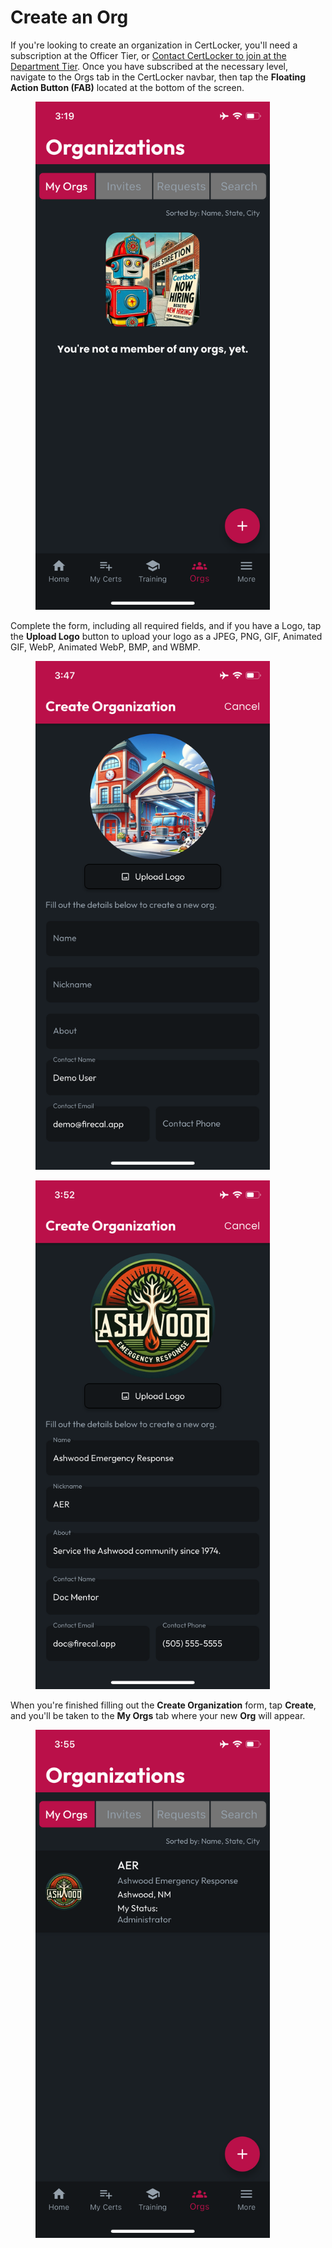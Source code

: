 # Create an Org

If you're looking to create an organization in CertLocker, you'll need a subscription at the Officer Tier, or [Contact CertLocker to join at the Department Tier](mailto:sales@firecal.app). Once you have subscribed at the necessary level, navigate to the Orgs tab in the CertLocker navbar, then tap the **Floating Action Button (FAB)** located at the bottom of the screen.

<figure><img src="../../.gitbook/assets/1.0.0-orgs-empty (1).PNG" alt="" width="375"><figcaption></figcaption></figure>

Complete the form, including all required fields, and if you have a Logo, tap the **Upload Logo** button to upload your logo as a JPEG, PNG, GIF, Animated GIF, WebP, Animated WebP, BMP, and WBMP.

<div><figure><img src="../../.gitbook/assets/1.0.0-orgs-create-blank.PNG" alt="" width="375"><figcaption></figcaption></figure> <figure><img src="../../.gitbook/assets/1.0.0-orgs-create-filled.PNG" alt="" width="375"><figcaption></figcaption></figure></div>

When you're finished filling out the **Create Organization** form, tap **Create**, and you'll be taken to the **My Orgs** tab where your new **Org** will appear.

<figure><img src="../../.gitbook/assets/1.0.0-orgs-created.PNG" alt="" width="375"><figcaption></figcaption></figure>
